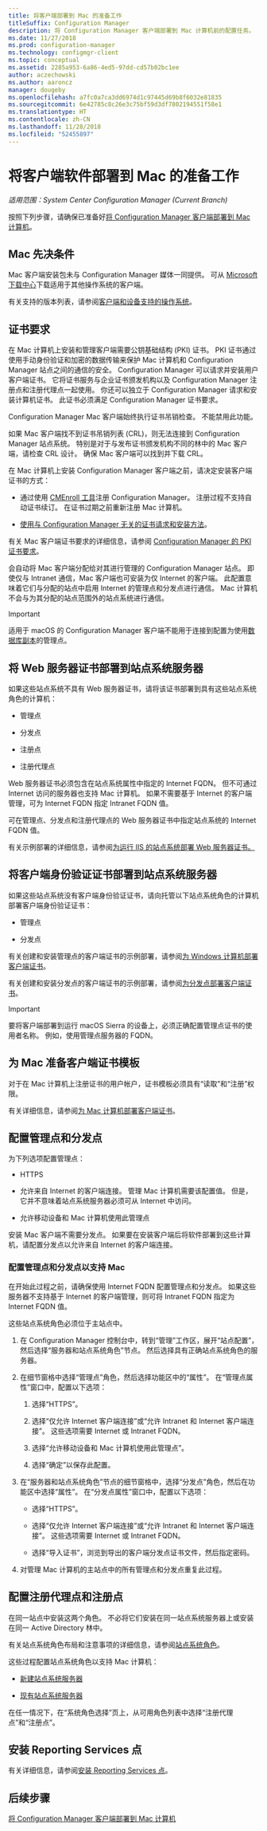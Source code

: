 ```yaml
---
title: 将客户端部署到 Mac 的准备工作
titleSuffix: Configuration Manager
description: 将 Configuration Manager 客户端部署到 Mac 计算机前的配置任务。
ms.date: 11/27/2018
ms.prod: configuration-manager
ms.technology: configmgr-client
ms.topic: conceptual
ms.assetid: 2285a953-6a86-4ed5-97dd-cd57b02bc1ee
author: aczechowski
ms.author: aaroncz
manager: dougeby
ms.openlocfilehash: a7fc0a7ca3dd6974d1c97445d69b8f6032e81835
ms.sourcegitcommit: 6e42785c8c26e3c75bf59d3df7802194551f58e1
ms.translationtype: HT
ms.contentlocale: zh-CN
ms.lasthandoff: 11/28/2018
ms.locfileid: "52455897"
---
```

# <a name="prepare-to-deploy-client-software-to-macs"></a>将客户端软件部署到 Mac 的准备工作

*适用范围：System Center Configuration Manager (Current Branch)*

按照下列步骤，请确保已准备好[将 Configuration Manager 客户端部署到 Mac 计算机](/sccm/core/clients/deploy/deploy-clients-to-macs)。



## <a name="mac-prerequisites"></a>Mac 先决条件

Mac 客户端安装包未与 Configuration Manager 媒体一同提供。 可从 [Microsoft 下载中心](http://go.microsoft.com/fwlink/?LinkID=525184)下载适用于其他操作系统的客户端。  

有关支持的版本列表，请参阅[客户端和设备支持的操作系统](/sccm/core/plan-design/configs/supported-operating-systems-for-clients-and-devices#mac-computers)。



## <a name="certificate-requirements"></a>证书要求

在 Mac 计算机上安装和管理客户端需要公钥基础结构 (PKI) 证书。 PKI 证书通过使用手动身份验证和加密的数据传输来保护 Mac 计算机和 Configuration Manager 站点之间的通信的安全。 Configuration Manager 可以请求并安装用户客户端证书。 它将证书服务与企业证书颁发机构以及 Configuration Manager 注册点和注册代理点一起使用。 你还可以独立于 Configuration Manager 请求和安装计算机证书。 此证书必须满足 Configuration Manager 证书要求。  

Configuration Manager Mac 客户端始终执行证书吊销检查。 不能禁用此功能。  

如果 Mac 客户端找不到证书吊销列表 (CRL)，则无法连接到 Configuration Manager 站点系统。 特别是对于与发布证书颁发机构不同的林中的 Mac 客户端，请检查 CRL 设计。 确保 Mac 客户端可以找到并下载 CRL。  

在 Mac 计算机上安装 Configuration Manager 客户端之前，请决定安装客户端证书的方式：  

-   通过使用 [CMEnroll 工具](/sccm/core/clients/deploy/deploy-clients-to-macs#install-the-client-and-then-enroll-the-client-certificate-on-the-mac)注册 Configuration Manager。 注册过程不支持自动证书续订。 在证书过期之前重新注册 Mac 计算机。  

-   [使用与 Configuration Manager 无关的证书请求和安装方法](/sccm/core/clients/deploy/deploy-clients-to-macs#use-a-certificate-request-and-installation-method-that-is-independent-from-configuration-manager)。  

有关 Mac 客户端证书要求的详细信息，请参阅 [Configuration Manager 的 PKI 证书要求](/sccm/core/plan-design/network/pki-certificate-requirements)。  

会自动将 Mac 客户端分配给对其进行管理的 Configuration Manager 站点。 即使仅与 Intranet 通信，Mac 客户端也可安装为仅 Internet 的客户端。 此配置意味着它们与分配的站点中启用 Internet 的管理点和分发点进行通信。 Mac 计算机不会与为其分配的站点范围外的站点系统进行通信。  

> [!IMPORTANT]  
>  适用于 macOS 的 Configuration Manager 客户端不能用于连接到配置为使用[数据库副本](/sccm/core/servers/deploy/configure/database-replicas-for-management-points)的管理点。  



## <a name="deploy-a-web-server-certificate-to-site-system-servers"></a>将 Web 服务器证书部署到站点系统服务器  

如果这些站点系统不具有 Web 服务器证书，请将该证书部署到具有这些站点系统角色的计算机：  

-   管理点  

-   分发点  

-   注册点  

-   注册代理点  

Web 服务器证书必须包含在站点系统属性中指定的 Internet FQDN。 但不可通过 Internet 访问的服务器也支持 Mac 计算机。 如果不需要基于 Internet 的客户端管理，可为 Internet FQDN 指定 Intranet FQDN 值。  

可在管理点、分发点和注册代理点的 Web 服务器证书中指定站点系统的 Internet FQDN 值。

有关示例部署的详细信息，请参阅[为运行 IIS 的站点系统部署 Web 服务器证书。](/sccm/plan-design/network/example-deployment-of-pki-certificates#BKMK_webserver2008_cm2012)  



## <a name="deploy-a-client-authentication-certificate-to-site-system-servers"></a>将客户端身份验证证书部署到站点系统服务器  

如果这些站点系统没有客户端身份验证证书，请向托管以下站点系统角色的计算机部署客户端身份验证证书：  

-   管理点  

-   分发点  

有关创建和安装管理点的客户端证书的示例部署，请参阅[为 Windows 计算机部署客户端证书](/sccm/plan-design/network/example-deployment-of-pki-certificates#BKMK_client2008_cm2012)。  

有关创建和安装分发点的客户端证书的示例部署，请参阅[为分发点部署客户端证书](/sccm/plan-design/network/example-deployment-of-pki-certificates#BKMK_clientdistributionpoint2008_cm2012)。  

> [!IMPORTANT]  
>  要将客户端部署到运行 macOS Sierra 的设备上，必须正确配置管理点证书的使用者名称。 例如，使用管理点服务器的 FQDN。  



## <a name="prepare-the-client-certificate-template-for-macs"></a>为 Mac 准备客户端证书模板  

对于在 Mac 计算机上注册证书的用户帐户，证书模板必须具有“读取”和“注册”权限。  

有关详细信息，请参阅[为 Mac 计算机部署客户端证书](/sccm/plan-design/network/example-deployment-of-pki-certificates#BKMK_MacClient_SP1)。  



## <a name="configure-the-management-point-and-distribution-point"></a>配置管理点和分发点  

为下列选项配置管理点：  

-   HTTPS  

-   允许来自 Internet 的客户端连接。 管理 Mac 计算机需要该配置值。 但是，它并不意味着站点系统服务器必须可从 Internet 中访问。  

-   允许移动设备和 Mac 计算机使用此管理点  

安装 Mac 客户端不需要分发点。 如果要在安装客户端后将软件部署到这些计算机，请配置分发点以允许来自 Internet 的客户端连接。  


### <a name="to-configure-management-points-and-distribution-points-to-support-macs"></a>配置管理点和分发点以支持 Mac  

在开始此过程之前，请确保使用 Internet FQDN 配置管理点和分发点。 如果这些服务器不支持基于 Internet 的客户端管理，则可将 Intranet FQDN 指定为 Internet FQDN 值。

这些站点系统角色必须位于主站点中。  

1.  在 Configuration Manager 控制台中，转到“管理”工作区，展开“站点配置”，然后选择“服务器和站点系统角色”节点。 然后选择具有正确站点系统角色的服务器。  

2.  在细节窗格中选择“管理点”角色，然后选择功能区中的“属性”。 在“管理点属性”窗口中，配置以下选项：  

    1.  选择“HTTPS”。  

    2.  选择“仅允许 Internet 客户端连接”或“允许 Intranet 和 Internet 客户端连接”。 这些选项需要 Internet 或 Intranet FQDN。  

    3.  选择“允许移动设备和 Mac 计算机使用此管理点”。  

    4. 选择“确定”以保存此配置。  

3.  在“服务器和站点系统角色”节点的细节窗格中，选择“分发点”角色，然后在功能区中选择“属性”。 在“分发点属性”窗口中，配置以下选项：  

    -   选择“HTTPS”。  

    -   选择“仅允许 Internet 客户端连接”或“允许 Intranet 和 Internet 客户端连接”。 这些选项需要 Internet 或 Intranet FQDN。  

    -   选择“导入证书”，浏览到导出的客户端分发点证书文件，然后指定密码。  

4.  对管理 Mac 计算机的主站点中的所有管理点和分发点重复此过程。  



## <a name="configure-the-enrollment-proxy-point-and-the-enrollment-point"></a>配置注册代理点和注册点  

在同一站点中安装这两个角色。 不必将它们安装在同一站点系统服务器上或安装在同一 Active Directory 林中。  

有关站点系统角色布局和注意事项的详细信息，请参阅[站点系统角色](/sccm/core/plan-design/hierarchy/plan-for-site-system-servers-and-site-system-roles#bkmk_planroles)。  

这些过程配置站点系统角色以支持 Mac 计算机：   

-   [新建站点系统服务器](/sccm/core/servers/deploy/configure/install-site-system-roles#to-install-site-system-roles-on-a-new-site-system-server)  

-   [现有站点系统服务器](/sccm/core/servers/deploy/configure/install-site-system-roles#bkmk_Install)    

在任一情况下，在“系统角色选择”页上，从可用角色列表中选择“注册代理点”和“注册点”。  



## <a name="install-the-reporting-services-point"></a>安装 Reporting Services 点  

有关详细信息，请参阅[安装 Reporting Services 点](/sccm/core/servers/manage/configuring-reporting)。  



## <a name="next-steps"></a>后续步骤

[将 Configuration Manager 客户端部署到 Mac 计算机](/sccm/core/clients/deploy/deploy-clients-to-macs)  

